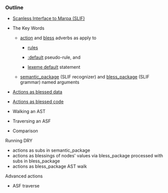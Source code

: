 ﻿### Outline

* [Scanless Interface to Marpa (SLIF)](https://metacpan.org/pod/release/JKEGL/Marpa-R2-2.078000/pod/Scanless.pod)
* The Key Words
    
    - [action](https://metacpan.org/pod/release/JKEGL/Marpa-R2-2.078000/pod/Scanless/DSL.pod#action) and [bless](https://metacpan.org/pod/release/JKEGL/Marpa-R2-2.078000/pod/Scanless/DSL.pod#bless) adverbs as apply to 

        - [rules](https://metacpan.org/pod/release/JKEGL/Marpa-R2-2.078000/pod/Scanless/DSL.pod#The-structure-of-rules)

        - [:default](https://metacpan.org/pod/release/JKEGL/Marpa-R2-2.078000/pod/Scanless/DSL.pod#Default-pseudo-rules) pseudo-rule, and 
        
        - [lexeme default](https://metacpan.org/pod/release/JKEGL/Marpa-R2-2.078000/pod/Scanless/DSL.pod#Lexeme-default-statement) statement
    
    - [semantic_package][semantic_package] (SLIF recognizer) and [bless_package][bless_package] (SLIF grammar) named arguments
    
* [Actions as blessed data](https://metacpan.org/pod/release/JKEGL/Marpa-R2-2.078000/pod/Scanless.pod)
* [Actions as blessed code](https://metacpan.org/source/JKEGL/Marpa-R2-2.078000/t/sl_gsyn.t)
* Walking an AST
* Traversing an ASF
* Comparison

Running DRY

- actions as subs in semantic_package
- actions as blessings of nodes' values via bless_package processed with subs in bless_package 
- actions as bless_package AST walk 

Advanced actions
- ASF traverse

[semantic_package]: https://metacpan.org/pod/release/JKEGL/Marpa-R2-2.078000/pod/Scanless/R.pod#semantics_package 

[bless_package]: https://metacpan.org/pod/release/JKEGL/Marpa-R2-2.078000/pod/Scanless/G.pod#bless_package 
